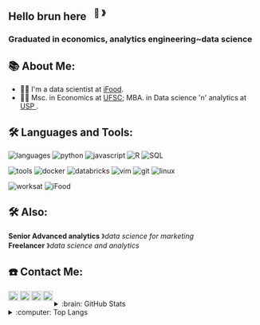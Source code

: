 ## Hello brun here &nbsp;&nbsp;<sup>👾 &#12299;

### Graduated in economics, analytics engineering~data science
## 📚 About Me:

- 👨‍💻 I'm a data scientist at <a href = "https://www.ifood.com.br/"> iFood</a>.
- 👨‍💻 Msc. in Economics at <a href = "https://ufsc.br/"> UFSC</a>; MBA. in Data science 'n' analytics at <a href = "https://mbauspesalq.com/#sobre"> USP </a>.

  
  

## 🛠️ Languages and Tools:

![languages](https://img.shields.io/static/v1?label=&message=languages:&color=555&style=flat-square)
![python](https://img.shields.io/static/v1?logo=python&label=&message=python&color=111&logoColor=AAA&style=flat-square&link=)
![javascript](https://img.shields.io/static/v1?logo=javascript&label=&message=javascript&color=111&logoColor=AAA&style=flat-square)
![R](https://img.shields.io/static/v1?logo=R&label=&message=R&color=111&logoColor=AAA&style=flat-square)
![SQL](https://img.shields.io/static/v1?label=&message=SQL&color=111&logoColor=AAA&style=flat-square)
&nbsp;&nbsp;&nbsp;
  
![tools](https://img.shields.io/static/v1?label=&message=tools:&color=555&style=flat-square)
![docker](https://img.shields.io/static/v1?logo=docker&label=&message=docker&color=111&logoColor=AAA&style=flat-square)
![databricks](https://img.shields.io/static/v1?logo=databricks&label=&message=databricks&color=111&logoColor=AAA&style=flat-square)
![vim](https://img.shields.io/static/v1?logo=vim&label=&message=vim&color=111&logoColor=AAA&style=flat-square)
![git](https://img.shields.io/static/v1?logo=git&label=&message=git&color=111&logoColor=AAA&style=flat-square)
![linux](https://img.shields.io/static/v1?logo=linux&label=&message=linux&color=111&logoColor=AAA&style=flat-square)
&nbsp;&nbsp;&nbsp;
  
![worksat](https://img.shields.io/static/v1?label=&message=@:&color=555&style=flat-square)
![iFood](https://img.shields.io/static/v1?label=&message=iFood&logoColor=ffffff&style=flat-square)

  
## 🛠️ Also:  
  
**Senior Advanced analytics** &#12299;_data science for marketing_
<br/>
**Freelancer** &#12299;_data science and analytics_

## ☎️ Contact Me:

<a href="https://twitter.com/brunocodeson">
  <img align="left" alt="Stefanie's Twitter" width="20px" src="https://cdn.jsdelivr.net/npm/simple-icons@v3/icons/twitter.svg" />
</a>

<a href="https://www.instagram.com/brunocodes.on/">
  <img align="left" alt="Bruno's Instagram" width="20px" src="https://cdn.jsdelivr.net/npm/simple-icons@v3/icons/instagram.svg" />
</a>

<a href="https://tiktok.com/brunocodeson">
<img align="left" alt="Bruno's Twitter" width="20px" src="https://cdn.jsdelivr.net/npm/simple-icons@v3/icons/tiktok.svg" />
</a>

<a href="https://www.linkedin.com/in/bruno-schock/">
  <img align="left" alt="Bruno's LinkedIn" width="20px" src="https://cdn.jsdelivr.net/npm/simple-icons@v3/icons/linkedin.svg" />
</a>

<br/>
  
<details>
  <summary>:brain: GitHub Stats</summary>

[![Brun's github stats](https://github-readme-stats.vercel.app/api?username=brunhs&count_private=true&show_icons=true)](https://github.com/brunhs/github-readme-stats)

</details>

<details>
  <summary>:computer: Top  Langs</summary>

[![Top Langs](https://github-readme-stats.vercel.app/api/top-langs/?username=brunhs&layout=compact&hide=html)](https://github.com/brunhs/github-readme-stats)
</details>


[work]: https://www.ifood.com.br/
